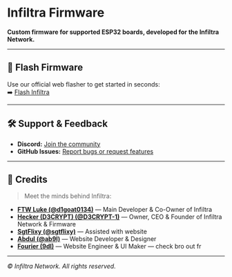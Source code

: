 # Infiltra Firmware

**Custom firmware for supported ESP32 boards, developed for the Infiltra Network.**

---

## 🚀 Flash Firmware

Use our official web flasher to get started in seconds:  
➡️ [Flash Infiltra](https://infiltra.xyz/flash)

---

## 🛠 Support & Feedback

- **Discord:** [Join the community](https://discord.gg/r7QzDmsbyd)  
- **GitHub Issues:** [Report bugs or request features](https://github.com/D3CRYPT-1/Signal-X-Firmware/issues)

---

## 👥 Credits

> Meet the minds behind Infiltra:

- **[FTW Luke (@d1goat0134)](https://github.com/FTWLuke1)** — Main Developer & Co-Owner of Infiltra  
- **[Hecker (D3CRYPT) (@D3CRYPT-1)](https://github.com/D3CRYPT-1)** — Owner, CEO & Founder of Infiltra Network & Firmware  
- **[SgtFlixy (@sgtflixy)](https://github.com/sgtflixy)** — Assisted with website  
- **[Abdul (@ab9l)](https://github.com/ab9l)** — Website Developer & Designer  
- **[Fourier (9dl)](https://github.com/9dl)** — Website Engineer & UI Maker — check bro out fr

---

_© Infiltra Network. All rights reserved._
